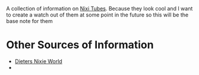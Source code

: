 

A collection of information on [Nixi Tubes](https://en.wikipedia.org/wiki/Nixie_tube). Because they look cool and I want to create a watch out of them at some point in the future so this will be the base note for them 


# Other Sources of Information

- [Dieters Nixie World](http://www.tube-tester.com/sites/nixie/dat_arch.htm)
- 